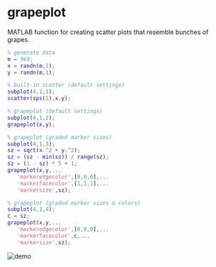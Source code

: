 # grapeplot
 MATLAB function for creating scatter plots that resemble bunches of grapes.
 ```matlab
% generate data
m = 3e3;
x = randn(m,1);
y = randn(m,1);

% built-in scatter (default settings)
subplot(4,1,1);
scatter(sps(1),x,y);

% grapeplot (default settings)
subplot(4,1,2);
grapeplot(x,y);

% grapeplot (graded marker sizes)
subplot(4,1,3);
sz = sqrt(x.^2 + y.^2);
sz = (sz - min(sz)) / range(sz);
sz = (1 - sz) * 5 + 1;
grapeplot(x,y,...
    'markeredgecolor',[0,0,0],...
    'markerfacecolor',[1,1,1],...
    'markersize',sz);

% grapeplot (graded marker sizes & colors)
subplot(4,1,4);
c = sz;
grapeplot(x,y,...
    'markeredgecolor',[0,0,0],...
    'markerfacecolor',c,...
    'markersize',sz);
 ```
![demo](https://user-images.githubusercontent.com/20165837/230928088-d032f2c4-f8ae-4593-8c73-24d1dd340981.png)
